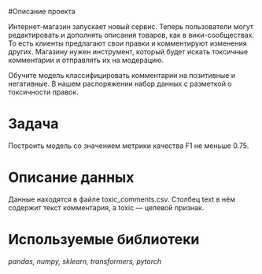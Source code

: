 #Описание проекта

Интернет-магазин запускает новый сервис. Теперь пользователи могут редактировать и дополнять описания товаров, как в вики-сообществах. То есть клиенты предлагают свои правки и комментируют изменения других. Магазину нужен инструмент, который будет искать токсичные комментарии и отправлять их на модерацию.

Обучите модель классифицировать комментарии на позитивные и негативные. В нашем распоряжении набор данных с разметкой о токсичности правок.

# Задача

Построить модель со значением метрики качества F1 не меньше 0.75.

# Описание данных

Данные находятся в файле toxic_comments.csv. Столбец text в нём содержит текст комментария, а toxic — целевой признак.

# Используемые библиотеки

*pandas, numpy, sklearn, transformers, pytorch* 